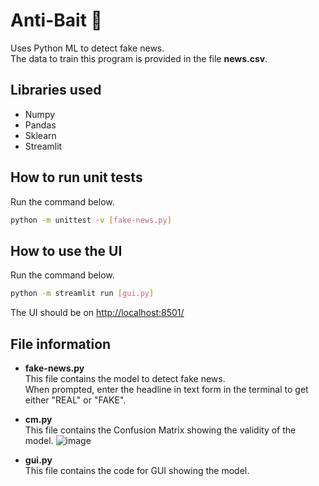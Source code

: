 # Anti-Bait 📰

Uses Python ML to detect fake news.  
The data to train this program is provided in the file **news.csv**.

## Libraries used

- Numpy
- Pandas
- Sklearn
- Streamlit

## How to run unit tests

Run the command below.

```sh
python -m unittest -v [fake-news.py]
```

## How to use the UI

Run the command below.

```sh
python -m streamlit run [gui.py]
```

The UI should be on <http://localhost:8501/>

## File information

- **fake-news.py**  
This file contains the model to detect fake news.  
When prompted, enter the headline in text form in the terminal to get either "REAL" or "FAKE".

- **cm.py**  
This file contains the Confusion Matrix showing the validity of the model.
![image](https://user-images.githubusercontent.com/104475739/201575746-46eaeda6-5ce7-41ac-a9fe-0ced0acea80d.png)

- **gui.py**  
This file contains the code for GUI showing the model.
